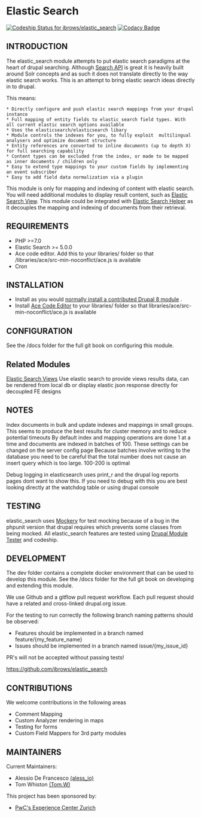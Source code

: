# Elastic Search
[ ![Codeship Status for ibrows/elastic_search](https://app.codeship.com/projects/3ca0ef00-22a3-0135-eb40-52028c1190b7/status?branch=master)](https://app.codeship.com/projects/221747)
[ ![Codacy Badge](https://api.codacy.com/project/badge/Grade/d3396f1fe8104eac9a376952d37506a9)](https://www.codacy.com?utm_source=github.com&amp;utm_medium=referral&amp;utm_content=ibrows/elastic_search&amp;utm_campaign=Badge_Grade)


INTRODUCTION
------------

The elastic_search module attempts to put elastic search paradigms at the heart of drupal searching. Although [Search API](https://www.drupal.org/project/search_api) is great
it is heavily built around Solr concepts and as such it does not translate directly to the way elastic search works. This is an attempt to bring elastic search ideas directly in to drupal.

This means:

    * Directly configure and push elastic search mappings from your drupal instance
    * Full mapping of entity fields to elastic search field types. With all current elastic search options available
    * Uses the elasticsearch/elasticsearch libary
    * Module controls the indexes for you, to fully exploit  multilingual analysers and optimize document structure
    * Entity references are converted to inline documents (up to depth X) for full searching capability
    * Content types can be excluded from the index, or made to be mapped as inner documents / children only
    * Easy to extend type mappings to your custom fields by implementing an event subscriber
    * Easy to add field data normalization via a plugin

This module is only for mapping and indexing of content with elastic search. You will need additional modules to display result content, such as [Elastic Search View](https://github.com/ibrows/elastic_search_view).
This module could be integrated with [Elastic Search Helper](https://www.drupal.org/project/elasticsearch_helper) as it decouples the mapping and indexing of documents from their retrieval.


REQUIREMENTS
------------

* PHP >=7.0
* Elastic Search >= 5.0.0
* Ace code editor. Add this to your libraries/ folder so that /libraries/ace/src-min-noconflict/ace.js is available
* Cron


INSTALLATION
------------

* Install as you would [normally install a contributed Drupal 8 module](https://drupal.org/documentation/install/modules-themes/modules-8) .
* Install [Ace Code Editor](https://ace.c9.io/) to your libraries/ folder so that libraries/ace/src-min-noconflict/ace.js is available


CONFIGURATION
-------------

See the /docs folder for the full git book on configuring this module.


Related Modules
---------------

[Elastic Search Views](http://drupal.org/project/elastic_search_views)
Use elastic search to provide views results data, can be rendered from local db or display elastic json response directly for decoupled FE designs


NOTES
-----

Index documents in bulk and update indexes and mappings in small groups. This seems to produce the best results for cluster memory and to reduce potential timeouts
By default index and mapping operations are done 1 at a time and documents are indexed in batches of 100. These settings can be changed on the server config page
Because batches involve writing to the database you need to be careful that the total number does not cause an insert query which is too large. 100-200 is optimal

Debug logging in elasticsearch uses print_r and the drupal log reports pages dont want to show this. If you need to debug with this you are best looking directly at the watchdog table or using drupal console


TESTING
-------

elastic_search uses [Mockery](http://docs.mockery.io) for test mocking because of a bug in the phpunit version that drupal requires which prevents some classes from being mocked.
All elastic_search features are tested using [Drupal Module Tester](https://github.com/ibrows/drupal_module_tester) and codeship.


DEVELOPMENT
-----------

The dev folder contains a complete docker environment that can be used to develop this module.
See the /docs folder for the full git book on developing and extending this module.

We use Github and a gitflow pull request workflow.
Each pull request should have a related and cross-linked drupal.org issue.

For the testing to run correctly the following branch naming patterns should be observed:

- Features should be implemented in a branch named feature/{my_feature_name}
- Issues should be implemented in a branch named issue/{my_issue_id}

PR's will not be accepted without passing tests!

https://github.com/ibrows/elastic_search


CONTRIBUTIONS
-------------

We welcome contributions in the following areas

* Comment Mapping
* Custom Analyzer rendering in maps
* Testing for forms
* Custom Field Mappers for 3rd party modules


MAINTAINERS
-----------

Current Maintainers:

* Alessio De Francesco [(aless_io)](https://www.drupal.org/u/aless_io)
* Tom Whiston [(Tom.W)](https://www.drupal.org/u/tomw-0)

This project has been sponsored by:

* [PwC's Experience Center Zurich](http://digital.pwc.ch/en/)
